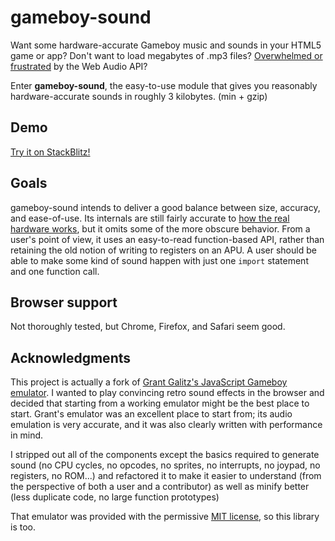 gameboy-sound
=============

Want some hardware-accurate Gameboy music and sounds in your HTML5 game or app? Don't want to load megabytes of .mp3 files? [Overwhelmed or frustrated](https://blog.mecheye.net/2017/09/i-dont-know-who-the-web-audio-api-is-designed-for/) by the Web Audio API?

Enter **gameboy-sound**, the easy-to-use module that gives you reasonably hardware-accurate sounds in roughly 3 kilobytes. (min + gzip)


Demo
-----

[Try it on StackBlitz!](https://stackblitz.com/edit/js-bhrvld)


Goals
-----

gameboy-sound intends to deliver a good balance between size, accuracy, and ease-of-use. Its internals are still fairly accurate to [how the real hardware works](http://gbdev.gg8.se/wiki/articles/Gameboy_sound_hardware), but it omits some of the more obscure behavior. From a user's point of view, it uses an easy-to-read function-based API, rather than retaining the old notion of writing to registers on an APU. A user should be able to make some kind of sound happen with just one `import` statement and one function call.


Browser support
---------------

Not thoroughly tested, but Chrome, Firefox, and Safari seem good.


Acknowledgments
---------------

This project is actually a fork of [Grant Galitz's JavaScript Gameboy emulator](https://github.com/taisel/GameBoy-Online). I wanted to play convincing retro sound effects in the browser and decided that starting from a working emulator might be the best place to start. Grant's emulator was an excellent place to start from; its audio emulation is very accurate, and it was also clearly written with performance in mind.

I stripped out all of the components except the basics required to generate sound (no CPU cycles, no opcodes, no sprites, no interrupts, no joypad, no registers, no ROM...) and refactored it to make it easier to understand (from the perspective of both a user and a contributor) as well as minify better (less duplicate code, no large function prototypes)

That emulator was provided with the permissive [MIT license](/LICENSE), so this library is too.
